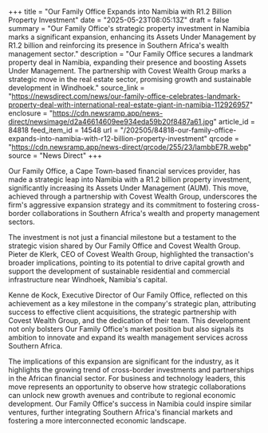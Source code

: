 +++
title = "Our Family Office Expands into Namibia with R1.2 Billion Property Investment"
date = "2025-05-23T08:05:13Z"
draft = false
summary = "Our Family Office's strategic property investment in Namibia marks a significant expansion, enhancing its Assets Under Management by R1.2 billion and reinforcing its presence in Southern Africa's wealth management sector."
description = "Our Family Office secures a landmark property deal in Namibia, expanding their presence and boosting Assets Under Management. The partnership with Covest Wealth Group marks a strategic move in the real estate sector, promising growth and sustainable development in Windhoek."
source_link = "https://newsdirect.com/news/our-family-office-celebrates-landmark-property-deal-with-international-real-estate-giant-in-namibia-112926957"
enclosure = "https://cdn.newsramp.app/news-direct/newsimage/d2a46614609ee934eda59b20f8487a61.jpg"
article_id = 84818
feed_item_id = 14548
url = "/202505/84818-our-family-office-expands-into-namibia-with-r12-billion-property-investment"
qrcode = "https://cdn.newsramp.app/news-direct/qrcode/255/23/lambbE7R.webp"
source = "News Direct"
+++

<p>Our Family Office, a Cape Town-based financial services provider, has made a strategic leap into Namibia with a R1.2 billion property investment, significantly increasing its Assets Under Management (AUM). This move, achieved through a partnership with Covest Wealth Group, underscores the firm's aggressive expansion strategy and its commitment to fostering cross-border collaborations in Southern Africa's wealth and property management sectors.</p><p>The investment is not just a financial milestone but a testament to the strategic vision shared by Our Family Office and Covest Wealth Group. Pieter de Klerk, CEO of Covest Wealth Group, highlighted the transaction's broader implications, pointing to its potential to drive capital growth and support the development of sustainable residential and commercial infrastructure near Windhoek, Namibia's capital.</p><p>Kenne de Kock, Executive Director of Our Family Office, reflected on this achievement as a key milestone in the company's strategic plan, attributing success to effective client acquisitions, the strategic partnership with Covest Wealth Group, and the dedication of their team. This development not only bolsters Our Family Office's market position but also signals its ambition to innovate and expand its wealth management services across Southern Africa.</p><p>The implications of this expansion are significant for the industry, as it highlights the growing trend of cross-border investments and partnerships in the African financial sector. For business and technology leaders, this move represents an opportunity to observe how strategic collaborations can unlock new growth avenues and contribute to regional economic development. Our Family Office's success in Namibia could inspire similar ventures, further integrating Southern Africa's financial markets and fostering a more interconnected economic landscape.</p>